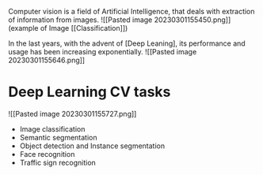 Computer vision is a field of Artificial Intelligence, that deals with extraction of information from images.
![[Pasted image 20230301155450.png]] (example of Image [[Classification]])

In the last years, with the advent of [Deep Leaning], its performance and usage has been increasing exponentially.
![[Pasted image 20230301155646.png]]

# Deep Learning CV tasks
![[Pasted image 20230301155727.png]]
- Image classification
- Semantic segmentation
- Object detection and Instance segmentation
- Face recognition
- Traffic sign recognition